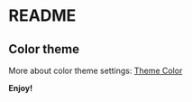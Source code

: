 # README

## Color theme
More about color theme settings: [Theme Color](https://code.visualstudio.com/api/references/theme-color)

**Enjoy!**

